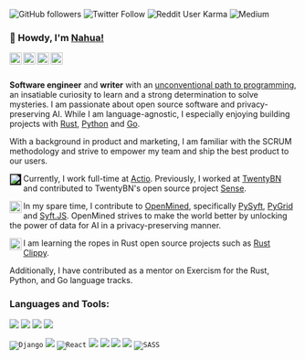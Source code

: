 ![GitHub followers](https://img.shields.io/github/followers/nahuakang?logo=github&style=for-the-badge)
![Twitter Follow](https://img.shields.io/twitter/follow/nahuakang?color=%231DA1F2&logo=Twitter&logoColor=%231DA1F2&style=for-the-badge)
![Reddit User Karma](https://img.shields.io/reddit/user-karma/combined/nahuak?logo=reddit&style=for-the-badge)
![Medium](https://img.shields.io/badge/medium-%2312100E.svg?&style=for-the-badge&logo=medium&logoColor=white)

### 👋 Howdy, I'm [Nahua!](https://www.nahua.dev/)

<a href="https://twitter.com/nahuakang">
  <img align="left" alt="Nahua's Twitter" width="21px" src="https://cdn.jsdelivr.net/npm/simple-icons@v3/icons/twitter.svg"/>
</a>
<a href="https://www.linkedin.com/in/nahuakang/">
  <img align="left" alt="Nahua's LinkedIn" width="21px" src="https://unpkg.com/simple-icons@v3/icons/linkedin.svg"/>
</a>
<a href="https://www.nahua.dev/">
  <img align="left" alt="Nahua's Personal Blog" width="21px" src="https://cdn.jsdelivr.net/npm/simple-icons@v3/icons/hugo.svg"/>
</a>
<a href="https://medium.com/@nahua">
  <img align="left" alt="Nahua's Medium" width="21px" src="https://cdn.jsdelivr.net/npm/simple-icons@v3/icons/medium.svg"/>
</a>

<br />
<br />

**Software engineer** and **writer** with an [unconventional path to programming](https://www.nahua.dev/posts/my-path-to-programming/), an insatiable curiosity to learn and a strong determination to solve mysteries. I am passionate about open source software and privacy-preserving AI. While I am language-agnostic, I especially enjoying building projects with [Rust](https://www.rust-lang.org/), [Python](https://www.python.org/) and [Go](https://go.dev/).

With a background in product and marketing, I am familiar with the SCRUM methodology and strive to empower my team and ship the best product to our users.

<img align="left" alt="Actio" width="21px" src="https://user-images.githubusercontent.com/18533347/117645397-d3af0d00-b18a-11eb-80d3-90547f6e209c.png" style="background-color:black;"/> Currently, I work full-time at [Actio](https://www.actio.com/en/). Previously, I worked at [TwentyBN](https://20bn.com/) and contributed to TwentyBN's open source project [Sense](https://github.com/TwentyBN/sense).

<img align="left" alt="OpenMined" width="21px" src="https://raw.githubusercontent.com/nahuakang/nahuakang/master/assets/openmined.svg"/> In my spare time, I contribute to [OpenMined](https://www.openmined.org/), specifically [PySyft](https://github.com/OpenMined/PySyft), [PyGrid](https://github.com/OpenMined/PyGrid) and [Syft.JS](https://github.com/OpenMined/syft.js). OpenMined strives to make the world better by unlocking the power of data for AI in a privacy-preserving manner.

<img align="left" alt="OpenMined" width="21px" src="https://raw.githubusercontent.com/nahuakang/nahuakang/master/assets/rust.svg"/> I am learning the ropes in Rust open source projects such as [Rust Clippy](https://github.com/rust-lang/rust-clippy).

Additionally, I have contributed as a mentor on Exercism for the Rust, Python, and Go language tracks.

### Languages and Tools:
<!-- https://github.com/Ileriayo/markdown-badges -->

<code><img src="https://img.shields.io/badge/rust-%23000000.svg?&style=for-the-badge&logo=rust&logoColor=white"/></code>
<code><img src="https://img.shields.io/badge/python%20-%2314354C.svg?&style=for-the-badge&logo=python&logoColor=white"></code>
<code><img src="https://img.shields.io/badge/go-%2300ADD8.svg?style=for-the-badge&logo=go&logoColor=white"></code>
<code><img src="https://img.shields.io/badge/javascript%20-%23323330.svg?&style=for-the-badge&logo=javascript&logoColor=%23F7DF1E"></code>

<code><img alt="Django" src="https://img.shields.io/badge/django%20-%23092E20.svg?&style=for-the-badge&logo=django&logoColor=white"/></code>
<code><img src="https://img.shields.io/badge/FastAPI-005571?style=for-the-badge&logo=fastapi"></code>
<code><img alt="React" src="https://img.shields.io/badge/react%20-%2320232a.svg?&style=for-the-badge&logo=react&logoColor=%2361DAFB"/></code>
<code><img src="https://img.shields.io/badge/git%20-%23F05033.svg?&style=for-the-badge&logo=git&logoColor=white"/></code>
<code><img src="https://img.shields.io/badge/docker%20-%230db7ed.svg?&style=for-the-badge&logo=docker&logoColor=white"/></code>
<code><img src ="https://img.shields.io/badge/postgres-%23316192.svg?&style=for-the-badge&logo=postgresql&logoColor=white"/></code>
<code><img src ="https://img.shields.io/badge/sqlite-%2307405e.svg?&style=for-the-badge&logo=sqlite&logoColor=white"/></code>
<code><img alt="SASS" src="https://img.shields.io/badge/SASS%20-hotpink.svg?&style=for-the-badge&logo=SASS&logoColor=white"/></code>
